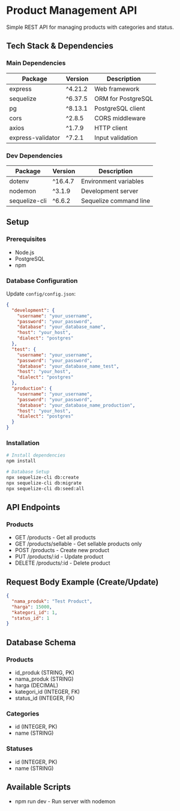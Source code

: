 # Product Management API

Simple REST API for managing products with categories and status.

## Tech Stack & Dependencies

### Main Dependencies

| Package           | Version | Description        |
| ----------------- | ------- | ------------------ |
| express           | ^4.21.2 | Web framework      |
| sequelize         | ^6.37.5 | ORM for PostgreSQL |
| pg                | ^8.13.1 | PostgreSQL client  |
| cors              | ^2.8.5  | CORS middleware    |
| axios             | ^1.7.9  | HTTP client        |
| express-validator | ^7.2.1  | Input validation   |

### Dev Dependencies

| Package       | Version | Description            |
| ------------- | ------- | ---------------------- |
| dotenv        | ^16.4.7 | Environment variables  |
| nodemon       | ^3.1.9  | Development server     |
| sequelize-cli | ^6.6.2  | Sequelize command line |

## Setup

### Prerequisites

- Node.js
- PostgreSQL
- npm

### Database Configuration

Update `config/config.json`:

```json
{
  "development": {
    "username": "your_username",
    "password": "your_password",
    "database": "your_database_name",
    "host": "your_host",
    "dialect": "postgres"
  },
  "test": {
    "username": "your_username",
    "password": "your_password",
    "database": "your_database_name_test",
    "host": "your_host",
    "dialect": "postgres"
  },
  "production": {
    "username": "your_username",
    "password": "your_password",
    "database": "your_database_name_production",
    "host": "your_host",
    "dialect": "postgres"
  }
}
```

### Installation

```bash
# Install dependencies
npm install

# Database Setup
npx sequelize-cli db:create
npx sequelize-cli db:migrate
npx sequelize-cli db:seed:all
```

## API Endpoints

### Products

- GET /products - Get all products
- GET /products/sellable - Get sellable products only
- POST /products - Create new product
- PUT /products/:id - Update product
- DELETE /products/:id - Delete product

## Request Body Example (Create/Update)

```json
{
  "nama_produk": "Test Product",
  "harga": 15000,
  "kategori_id": 1,
  "status_id": 1
}
```

## Database Schema

### Products

- id_produk (STRING, PK)
- nama_produk (STRING)
- harga (DECIMAL)
- kategori_id (INTEGER, FK)
- status_id (INTEGER, FK)

### Categories

- id (INTEGER, PK)
- name (STRING)

### Statuses

- id (INTEGER, PK)
- name (STRING)

## Available Scripts

- npm run dev - Run server with nodemon
